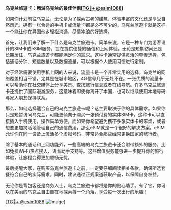 **乌克兰旅遊卡：畅游乌克兰的最佳伴侣[[TG💪+ @esim1088](https://t.me/s/esim1088)]**

如果你计划前往乌克兰，无论是为了探索古老的建筑、体验丰富的文化还是享受自然风光，拥有一张合适的手机卡或流量卡都是必不可少的。乌克兰旅遊卡就是这样一个能让你在异国他乡轻松沟通、尽情冲浪的好选择。

首先，让我们来了解一下什么是乌克兰旅遊卡。简单来说，它是一种专门为游客设计的SIM卡或eSIM服务，旨在提供便捷的通信和上网体验。无论是短期访问还是长期居住，乌克兰旅遊卡都能满足你的需求。这种卡通常提供灵活的套餐选择，包括通话分钟、短信数量以及数据流量，可以根据个人使用习惯进行定制。

对于经常需要使用手机上网的人来说，流量卡是一个非常实用的选择。乌克兰的网络覆盖相当不错，尤其是在城市地区，4G信号几乎无处不在。一张优质的流量卡可以帮助你在社交媒体上分享美景、查找旅行信息或者在线导航。许多乌克兰旅遊卡还提供了国际漫游服务，这意味着即使你离开了本国，也可以继续使用本地号码与家人朋友保持联系。

那么，如何选择适合自己的乌克兰旅遊卡呢？这主要取决于你的具体需求。如果你只是短暂访问乌克兰，可能更倾向于购买一张预付费的实体SIM卡，这种卡可以直接插入手机使用，操作简单方便。而如果你希望避免携带多张实体卡的麻烦，或者想要更加灵活地管理自己的通信费用，那么eSIM就是一个很好的解决方案。eSIM允许你在同一设备上激活多个虚拟号码，非常适合那些经常更换国家的旅行者。

除了基本的通话和上网功能外，一些高端的乌克兰旅遊卡还会附带额外的服务，比如免费Wi-Fi热点接入、语音助手支持等。这些增值服务能够进一步提升你的旅行体验，让旅程变得更加顺畅无忧。

最后提醒大家，在购买乌克兰旅遊卡之前，一定要仔细阅读相关条款，确保所选套餐符合自己的实际需求。同时，建议通过正规渠道获取产品，以保障自身权益。

无论你是背包客还是商务人士，乌克兰旅遊卡都将是你的贴心助手。有了它，你可以在美丽的乌克兰自由自在地探索每一个角落，享受每一次出行的乐趣！

[[TG💪+ @esim1088](https://t.me/s/esim1088) ![Image](https://i.postimg.cc/4NQfJmqS/Snipaste-2025-05-13-00-14-12.png)]